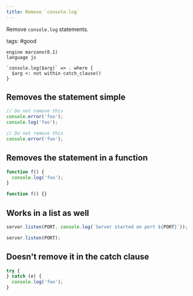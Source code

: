 ```yaml
---
title: Remove `console.log`
---
```


Remove `console.log` statements.

tags: #good

```grit
engine marzano(0.1)
language js

`console.log($arg)` => . where {
  $arg <: not within catch_clause()
}
```

## Removes the statement simple

```javascript
// Do not remove this
console.error('foo');
console.log('foo');
```

```javascript
// Do not remove this
console.error('foo');
```

## Removes the statement in a function

```javascript
function f() {
  console.log('foo');
}
```

```typescript
function f() {}
```

## Works in a list as well

```javascript
server.listen(PORT, console.log(`Server started on port ${PORT}`));
```

```typescript
server.listen(PORT);
```

## Doesn't remove it in the catch clause

```javascript
try {
} catch (e) {
  console.log('foo');
}
```
